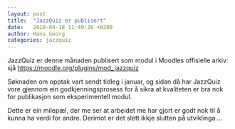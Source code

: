 ```yaml
---
layout: post
title:  "JazzQuiz er publisert"
date:   2018-04-18 11:49:26 +0200
author: Hans Georg
categories: jazzquiz
---
```

JazzQuiz er denne månaden publisert som modul i Moodles offisielle arkiv: sjå https://moodle.org/plugins/mod_jazzquiz

Søknaden om opptak vart sendt tidleg i januar, og sidan då har JazzQuiz vore gjennom ein godkjenningsprosess for å sikra at kvaliteten er bra nok for publikasjon som eksperimentell modul.

Dette er ein milepæl, der me ser at arbeidet me har gjort er godt nok til å kunna ha verdi for andre.
Derimot er det slett ikkje slutten på utviklinga.…
